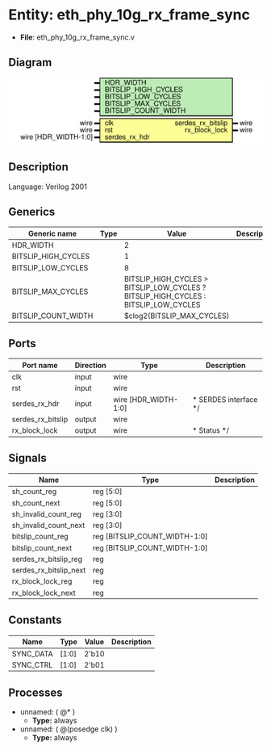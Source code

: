 # Entity: eth_phy_10g_rx_frame_sync

- **File**: eth_phy_10g_rx_frame_sync.v
## Diagram

![Diagram](eth_phy_10g_rx_frame_sync.svg "Diagram")
## Description


 Language: Verilog 2001


## Generics

| Generic name        | Type | Value                                                                               | Description |
| ------------------- | ---- | ----------------------------------------------------------------------------------- | ----------- |
| HDR_WIDTH           |      | 2                                                                                   |             |
| BITSLIP_HIGH_CYCLES |      | 1                                                                                   |             |
| BITSLIP_LOW_CYCLES  |      | 8                                                                                   |             |
| BITSLIP_MAX_CYCLES  |      | BITSLIP_HIGH_CYCLES > BITSLIP_LOW_CYCLES ? BITSLIP_HIGH_CYCLES : BITSLIP_LOW_CYCLES |             |
| BITSLIP_COUNT_WIDTH |      | $clog2(BITSLIP_MAX_CYCLES)                                                          |             |
## Ports

| Port name         | Direction | Type                 | Description                      |
| ----------------- | --------- | -------------------- | -------------------------------- |
| clk               | input     | wire                 |                                  |
| rst               | input     | wire                 |                                  |
| serdes_rx_hdr     | input     | wire [HDR_WIDTH-1:0] |      * SERDES interface      */  |
| serdes_rx_bitslip | output    | wire                 |                                  |
| rx_block_lock     | output    | wire                 |      * Status      */            |
## Signals

| Name                   | Type                          | Description |
| ---------------------- | ----------------------------- | ----------- |
| sh_count_reg           | reg [5:0]                     |             |
| sh_count_next          | reg [5:0]                     |             |
| sh_invalid_count_reg   | reg [3:0]                     |             |
| sh_invalid_count_next  | reg [3:0]                     |             |
| bitslip_count_reg      | reg [BITSLIP_COUNT_WIDTH-1:0] |             |
| bitslip_count_next     | reg [BITSLIP_COUNT_WIDTH-1:0] |             |
| serdes_rx_bitslip_reg  | reg                           |             |
| serdes_rx_bitslip_next | reg                           |             |
| rx_block_lock_reg      | reg                           |             |
| rx_block_lock_next     | reg                           |             |
## Constants

| Name      | Type  | Value | Description |
| --------- | ----- | ----- | ----------- |
| SYNC_DATA | [1:0] | 2'b10 |             |
| SYNC_CTRL | [1:0] | 2'b01 |             |
## Processes
- unnamed: ( @* )
  - **Type:** always
- unnamed: ( @(posedge clk) )
  - **Type:** always
